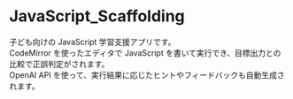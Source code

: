 # JavaScript_Scaffolding

子ども向けの JavaScript 学習支援アプリです。  
CodeMirror を使ったエディタで JavaScript を書いて実行でき、目標出力との比較で正誤判定がされます。  
OpenAI API を使って、実行結果に応じたヒントやフィードバックも自動生成されます。
